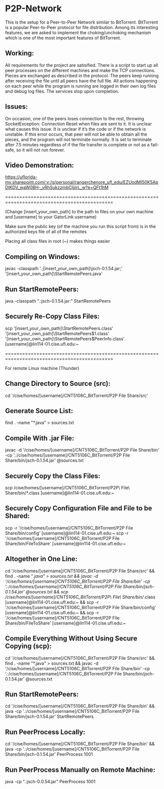 # P2P-Network
This is the setup for a Peer-to-Peer Network similar to BitTorrent. BitTorrent is a popular Peer-to-Peer protocol for file distribution. Among its interesting features, we are asked to implement the choking/unchoking mechanism which is one of the most important features of BitTorrent.

Working:
--------
All requirements for the project are satisified. There is a script to start up all peer processes on the different machines and make the TCP connections. Pieces are exchanged as described in the protocol. The peers keep running after receiving the file until all peers have the full file. All actions happening on each peer while the program is running are logged in their own log files and debug log files. The services stop upon completion.

Issues:
-------
On occasion, one of the peers loses connection to the rest, throwing SocketException: Connection Reset when files are sent to it. It is unclear what causes this issue. It is unclear if it’s the code or if the network is unstable. If this error occurs, that peer will not be able to obtain all the pieces, and the program will not terminate normally. It is set to terminate after 7.5 minutes regardless of if the file transfer is complete or not as a fail-safe, so it will not run forever.

Video Demonstration:
--------------------
https://uflorida-my.sharepoint.com/:v:/g/personal/rangerchenore_ufl_edu/EZUodMI50K5ApDIKDV_waW0BH-_yRhSukzzmbCljjjrL_w?e=QFt1hM

============================================================================================

(Change [insert_your_own_path] to the path to files on your own machine and [username] to your GatorLink username)

Make sure the public key (of the machine you run this script from) is in the authorized keys file of all of the remotes

Placing all class files in root (~) makes things easier

Compiling on Windows:
---------------------
javac -classpath '.;[insert_your_own_path]\jsch-0.1.54.jar;' '[insert_your_own_path]\StartRemotePeers.java'

Run StartRemotePeers:
---------------------
java -classpath ".:jsch-0.1.54.jar:" StartRemotePeers

Securely Re-Copy Class Files:
-----------------------------
scp '[insert_your_own_path]\StartRemotePeers.class' '[insert_your_own_path]\StartRemotePeers$1.class' '[insert_your_own_path]\StartRemotePeers$PeerInfo.class' [username]@lin114-01.cise.ufl.edu:~

============================================================================================

For remote Linux machine (Thunder)

Change Directory to Source (src):
---------------------------------
cd '/cise/homes/[username]/CNT5106C_BitTorrent/P2P File Share/src'

Generate Source List:
---------------------
find . -name "*.java" > sources.txt

Compile With .jar File:
-----------------------
javac -d '/cise/homes/[username]/CNT5106C_BitTorrent/P2P File Share/bin' -cp '.:/cise/homes/[username]/CNT5106C_BitTorrent/P2P File Share/bin/jsch-0.1.54.jar' @sources.txt

Securely Copy the Class Files:
------------------------------
scp /cise/homes/[username]/CNT5106C_BitTorrent/P2P\ File\ Share/bin/*.class [username]@lin114-01.cise.ufl.edu:~

Securely Copy Configuration File and File to be Shared:
-------------------------------------------------------
scp -r '/cise/homes/[username]/CNT5106C_BitTorrent/P2P File Share/bin/config' [username]@lin114-01.cise.ufl.edu:~ 
scp -r '/cise/homes/[username]/CNT5106C_BitTorrent/P2P File Share/bin/FileToShare' [username]@lin114-01.cise.ufl.edu:~


Altogether in One Line:
-----------------------
cd '/cise/homes/[username]/CNT5106C_BitTorrent/P2P File Share/src' && find . -name "*.java" > sources.txt && javac -d '/cise/homes/[username]/CNT5106C_BitTorrent/P2P File Share/bin' -cp '.:/cise/homes/[username]/CNT5106C_BitTorrent/P2P File Share/bin/jsch-0.1.54.jar' @sources.txt && scp /cise/homes/[username]/CNT5106C_BitTorrent/P2P\ File\ Share/bin/*.class [username]@lin114-01.cise.ufl.edu:~ && scp -r '/cise/homes/[username]/CNT5106C_BitTorrent/P2P File Share/bin/config' [username]@lin114-01.cise.ufl.edu:~  && scp -r '/cise/homes/[username]/CNT5106C_BitTorrent/P2P File Share/bin/FileToShare' [username]@lin114-01.cise.ufl.edu:~

Compile Everything Without Using Secure Copying (scp):
------------------------------------------------------
cd '/cise/homes/[username]/CNT5106C_BitTorrent/P2P File Share/src' && find . -name "*.java" > sources.txt && javac -d '/cise/homes/[username]/CNT5106C_BitTorrent/P2P File Share/bin' -cp '.:/cise/homes/[username]/CNT5106C_BitTorrent/P2P File Share/bin/jsch-0.1.54.jar' @sources.txt

Run StartRemotePeers:
---------------------
cd '/cise/homes/[username]/CNT5106C_BitTorrent/P2P File Share/bin' && java -cp '.:/cise/homes/[username]/CNT5106C_BitTorrent/P2P File Share/bin/jsch-0.1.54.jar' StartRemotePeers

Run PeerProcess Locally:
------------------------
cd '/cise/homes/[username]/CNT5106C_BitTorrent/P2P File Share/bin' && java -cp '.:/cise/homes/[username]/CNT5106C_BitTorrent/P2P File Share/bin/jsch-0.1.54.jar' PeerProcess 1001

Run PeerProcess Manually on Remote Machine:
-------------------------------------------
java -cp ".:jsch-0.0.54.jar" PeerProcess 1001
